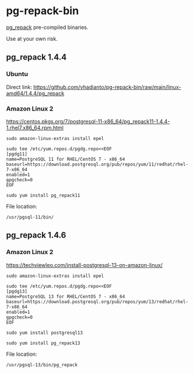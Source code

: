 # pg-repack-bin


[pg_repack](https://github.com/reorg/pg_repack) pre-compiled binaries.

Use at your own risk.

## pg_repack 1.4.4

### Ubuntu

Direct link: https://github.com/vhadianto/pg-repack-bin/raw/main/linux-amd64/1.4.4/pg_repack


### Amazon Linux 2

https://centos.pkgs.org/7/postgresql-11-x86_64/pg_repack11-1.4.4-1.rhel7.x86_64.rpm.html

```
sudo amazon-linux-extras install epel

sudo tee /etc/yum.repos.d/pgdg.repo<<EOF
[pgdg11]
name=PostgreSQL 11 for RHEL/CentOS 7 - x86_64
baseurl=https://download.postgresql.org/pub/repos/yum/11/redhat/rhel-7-x86_64
enabled=1
gpgcheck=0
EOF

sudo yum install pg_repack11
```

File location: 
```
/usr/pgsql-11/bin/
```

## pg_repack 1.4.6

### Amazon Linux 2

https://techviewleo.com/install-postgresql-13-on-amazon-linux/

```
sudo amazon-linux-extras install epel

sudo tee /etc/yum.repos.d/pgdg.repo<<EOF
[pgdg13]
name=PostgreSQL 13 for RHEL/CentOS 7 - x86_64
baseurl=https://download.postgresql.org/pub/repos/yum/13/redhat/rhel-7-x86_64
enabled=1
gpgcheck=0
EOF

sudo yum install postgresql13

sudo yum install pg_repack13
```

File location:

```
/usr/pgsql-13/bin/pg_repack
```



